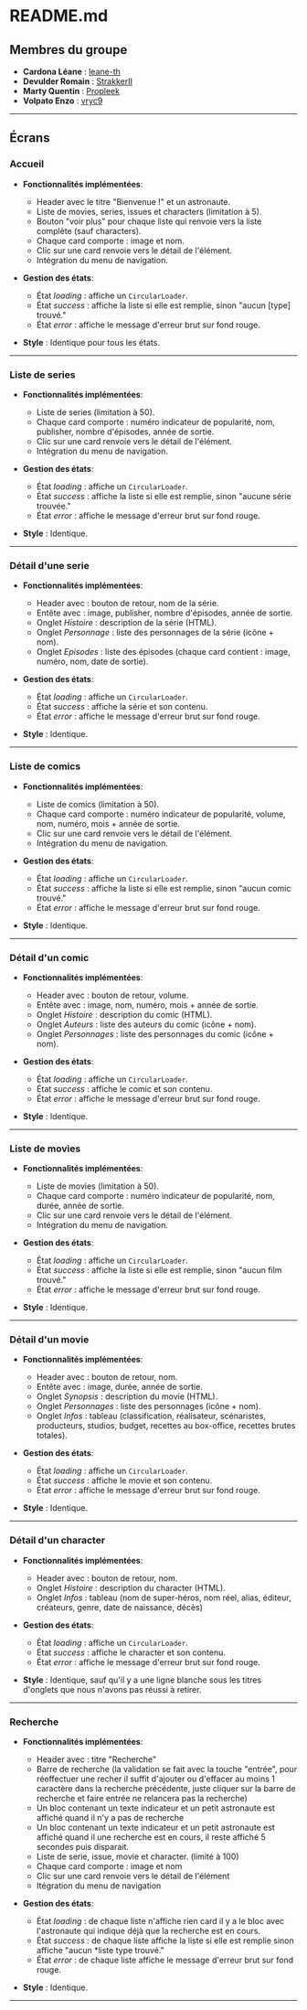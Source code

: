 # README.md

## Membres du groupe

- **Cardona Léane** : [leane-th](https://github.com/leane-th)
- **Devulder Romain** : [StrakkerII](https://github.com/StrakkerII)
- **Marty Quentin** : [Propleek](https://github.com/Propleek)
- **Volpato Enzo** : [vryc9](https://github.com/vryc9)

---

## Écrans

### Accueil

- **Fonctionnalités implémentées**:
  - Header avec le titre "Bienvenue !" et un astronaute.
  - Liste de movies, series, issues et characters (limitation à 5).
  - Bouton "voir plus" pour chaque liste qui renvoie vers la liste complète (sauf characters).
  - Chaque card comporte : image et nom.
  - Clic sur une card renvoie vers le détail de l'élément.
  - Intégration du menu de navigation.

- **Gestion des états**:
  - État *loading* : affiche un `CircularLoader`.
  - État *success* : affiche la liste si elle est remplie, sinon "aucun [type] trouvé."
  - État *error* : affiche le message d'erreur brut sur fond rouge.

- **Style** : Identique pour tous les états.

---

### Liste de series

- **Fonctionnalités implémentées**:
  - Liste de series (limitation à 50).
  - Chaque card comporte : numéro indicateur de popularité, nom, publisher, nombre d'épisodes, année de sortie.
  - Clic sur une card renvoie vers le détail de l'élément.
  - Intégration du menu de navigation.

- **Gestion des états**:
  - État *loading* : affiche un `CircularLoader`.
  - État *success* : affiche la liste si elle est remplie, sinon "aucune série trouvée."
  - État *error* : affiche le message d'erreur brut sur fond rouge.

- **Style** : Identique.

---

### Détail d'une serie

- **Fonctionnalités implémentées**:
  - Header avec : bouton de retour, nom de la série.
  - Entête avec : image, publisher, nombre d'épisodes, année de sortie.
  - Onglet *Histoire* : description de la série (HTML).
  - Onglet *Personnage* : liste des personnages de la série (icône + nom).
  - Onglet *Episodes* : liste des épisodes (chaque card contient : image, numéro, nom, date de sortie).

- **Gestion des états**:
  - État *loading* : affiche un `CircularLoader`.
  - État *success* : affiche la série et son contenu.
  - État *error* : affiche le message d'erreur brut sur fond rouge.

- **Style** : Identique.

---

### Liste de comics

- **Fonctionnalités implémentées**:
  - Liste de comics (limitation à 50).
  - Chaque card comporte : numéro indicateur de popularité, volume, nom, numéro, mois + année de sortie.
  - Clic sur une card renvoie vers le détail de l'élément.
  - Intégration du menu de navigation.

- **Gestion des états**:
  - État *loading* : affiche un `CircularLoader`.
  - État *success* : affiche la liste si elle est remplie, sinon "aucun comic trouvé."
  - État *error* : affiche le message d'erreur brut sur fond rouge.

- **Style** : Identique.

---

### Détail d'un comic

- **Fonctionnalités implémentées**:
  - Header avec : bouton de retour, volume.
  - Entête avec : image, nom, numéro, mois + année de sortie.
  - Onglet *Histoire* : description du comic (HTML).
  - Onglet *Auteurs* : liste des auteurs du comic (icône + nom).
  - Onglet *Personnages* : liste des personnages du comic (icône + nom).

- **Gestion des états**:
  - État *loading* : affiche un `CircularLoader`.
  - État *success* : affiche le comic et son contenu.
  - État *error* : affiche le message d'erreur brut sur fond rouge.

- **Style** : Identique.

---

### Liste de movies

- **Fonctionnalités implémentées**:
  - Liste de movies (limitation à 50).
  - Chaque card comporte : numéro indicateur de popularité, nom, durée, année de sortie.
  - Clic sur une card renvoie vers le détail de l'élément.
  - Intégration du menu de navigation.

- **Gestion des états**:
  - État *loading* : affiche un `CircularLoader`.
  - État *success* : affiche la liste si elle est remplie, sinon "aucun film trouvé."
  - État *error* : affiche le message d'erreur brut sur fond rouge.

- **Style** : Identique.

---

### Détail d'un movie

- **Fonctionnalités implémentées**:
  - Header avec : bouton de retour, nom.
  - Entête avec : image, durée, année de sortie.
  - Onglet *Synopsis* : description du movie (HTML).
  - Onglet *Personnages* : liste des personnages (icône + nom).
  - Onglet *Infos* : tableau (classification, réalisateur, scénaristes, producteurs, studios, budget, recettes au box-office, recettes brutes totales).

- **Gestion des états**:
  - État *loading* : affiche un `CircularLoader`.
  - État *success* : affiche le movie et son contenu.
  - État *error* : affiche le message d'erreur brut sur fond rouge.

- **Style** : Identique.

---

### Détail d'un character

- **Fonctionnalités implémentées**:
  - Header avec : bouton de retour, nom.
  - Onglet *Histoire* : description du character (HTML).
  - Onglet *Infos* : tableau (nom de super-héros, nom réel, alias, éditeur, créateurs, genre, date de naissance, décès)
    
- **Gestion des états**:
  - État *loading* : affiche un `CircularLoader`.
  - État *success* : affiche le character et son contenu.
  - État *error* : affiche le message d'erreur brut sur fond rouge.

- **Style** : Identique, sauf qu'il y a une ligne blanche sous les titres d'onglets que nous n'avons pas réussi à retirer.

 ---

### Recherche

- **Fonctionnalités implémentées**:
  - Header avec : titre "Recherche"
  - Barre de recherche (la validation se fait avec la touche "entrée", pour réeffectuer une recher il suffit d'ajouter ou d'effacer au moins 1 caractère dans la recherche précédente, juste cliquer sur la barre de recherche et faire entrée ne relancera pas la recherche)
  - Un bloc contenant un texte indicateur et un petit astronaute est affiché quand il n'y a pas de recherche
  - Un bloc contenant un texte indicateur et un petit astronaute est affiché quand il une recherche est en cours, il reste affiché 5 secondes puis disparait.
  - Liste de serie, issue, movie et character. (limité à 100)
  - Chaque card comporte : image et nom
  - Clic sur une card renvoie vers le détail de l'élément
  - Itégration du menu de navigation
    
- **Gestion des états**:
  - État *loading* : de chaque liste n'affiche rien card il y a le bloc avec l'astronaute qui indique déjà que la recherche est en cours.
  - État *success* : de chaque liste affiche la liste si elle est remplie sinon affiche "aucun *liste type trouvé."
  - État *error* : de chaque liste affiche le message d'erreur brut sur fond rouge.

- **Style** : Identique.

 ---